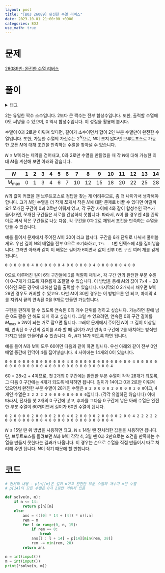 ```yaml
---
layout: post
title: "[BOJ 26089] 완전한 수열 리버스"
date: 2023-10-01 21:00:00 +0900
categories: BOJ
use_math: true
---
```


# 문제

[26089번: 완전한 수열 리버스](https://www.acmicpc.net/problem/26089)

# 풀이

<p>
<details>
<summary>태그</summary>
ad_hoc, constructive, bruteforcing, precomputation
</details>
</p>

2는 유일한 짝수 소수입니다. 2보다 큰 짝수는 전부 합성수입니다. 또한, 출력할 수열에 0도 써넣을 수 있으며, 0 역시 합성수입니다. 이 성질을 활용해 봅시다.

수열이 0과 2로만 이뤄져 있다면, 길이가 소수이면서 합이 2인 부분 수열만이 완전한 수열입니다. 또한, 가능한 수열의 가짓수는 2<sup><i>N</i></sup>으로, *N*이 크지 않다면 브루트포스로 가능한 모든 *M*에 대해 조건을 만족하는 수열을 찾아낼 수 있습니다.

*N ≤ M*이라는 제약을 걷어내고, 0과 2로만 수열을 만들었을 때 각 *N*에 대해 가능한 최대 *M*을 계산해 보면 아래와 같습니다.

| *N*                    | 1   | 2   | 3   | 4   | 5   | 6   | 7   | 8   | 9   | 10  | 11  | 12  | 13  | 14  |
| ---------------------- | --- | --- | --- | --- | --- | --- | --- | --- | --- | --- | --- | --- | --- | --- |
| <i>M</i><sub>max</sub> | 0   | 1   | 3   | 4   | 6   | 7   | 10  | 12  | 15  | 18  | 20  | 22  | 25  | 28  |

*N*의 값이 커졌을 땐 브루트포스로 정답을 찾는 게 어려우므로, 좀 더 나아가서 생각해야 합니다. 크기 *N*인 수열을 더 작게 쪼개서 작은 *N*에 대한 문제로 바꿀 수 있다면 어떨까요? 쪼개진 구간이 0과 2로만 이뤄져 있고, 각 구간 사이에 4와 같이 합성수인 짝수가 들어가면, 쪼개진 구간들은 서로를 간섭하지 못합니다. 따라서, *N*이 클 경우엔 4를 칸막이로 써서 작은 구간들로 나눈 다음, 각 구간을 0과 2로 채워서 조건을 만족하는 수열을 만들 수 있습니다.

예를 들어서 문제에서 주어진 *N*이 30이  라고 합시다. 구간을 6개 단위로 나눠서 풀어볼게요. 우선 길이 *N*의 배열을 전부 0으로 초기화하고, `7*i - 1`번 인덱스에 4를 집어넣습니다. 그러면 아래와 같이 이 배열은 길이가 6이면서 값이 전부 0인 구간 여러 개를 갖게 됩니다.
```
0 0 0 0 0 0 4 0 0 0 0 0 0 4 0 0 0 0 0 0 4 0 0 0 0 0 0 4 0 0
```
0으로 이루어진 길이 6의 구간들에 2를 적절히 채워서, 각 구간 안의 완전한 부분 수열이 0~7개가 되도록 자유롭게 조절할 수 있습니다. 이 방법을 통해 *M*의 값이 7×4 = 28 이하인 모든 경우에 대해선 답을 출력할 수 있습니다. 마지막의 0 2개까지 채우면 *M*이 29인 경우도 커버할 수 있고요. 다만 *M*이 30인 경우는 이 방법으론 안 되고, 마지막 4를 지워서 끝의 연속된 0을 9개로 만들면 가능합니다.

구현을 편하게 할 수 있도록 연속된 0의 개수 단위를 정하고 싶습니다. 가능하면 끝에 남은 0도 활용 안 해도 되게 하고 싶습니다. 그럴 수 있으려면, 연속된 0의 구간 길이를 <i>M</i><sub>max</sub> ≥ 2*N*이 되는 거로 잡으면 됩니다. 그래야 문제에서 주어진 *N*이 그 길이 이상일 때, 연속된 0 구간의 길이를 *A*라 할 때 길이가 *A*인 연속 0 구간에 2를 배치하는 방식만 가지고 답을 만들어낼 수 있습니다. 즉, *A*가 14가 되도록 하면 됩니다.

예를 들어 *N*과 *M*이 모두 60이면 다음과 같이 하면 됩니다. 우선 아래와 같이 전부 0인 배열 중간에 칸막이 4를 집어넣습니다. 4 사이에는 14개의 0이 있습니다.
```
0 0 0 0 0 0 0 0 0 0 0 0 0 0 4 0 0 0 0 0 0 0 0 0 0 0 0 0 0 4 0 0 0 0 0 0 0 0 0 0 0 0 0 0 4 0 0 0 0 0 0 0 0 0 0 0 0 0 0 4
```
60 = 28×2 + 4이므로, 첫 2개의 0 구간에는 완전한 부분 수열이 각각 28개가 되도록, 그 다음 0 구간에는 4개가 되도록 배치하면 됩니다. 길이가 14이고 0과 2로만 이뤄져 있으면서 완전한 부분 수열이 28개인 수열은 `0 2 0 0 0 0 2 0 0 0 0 2 0 0`이고, 4개인 수열은 `2 2 2 2 2 0 0 0 0 0 0 0 0 0`입니다. (각각 유일하진 않습니다) 이에 따라서, 전자를 첫 2개의 0 구간에 넣고, 후자를 그다음 0 구간에 넣은 아래 수열은 완전한 부분 수열이 60개이면서 길이가 60인 수열이 됩니다.
```
0 2 0 0 0 0 2 0 0 0 0 2 0 0 4 0 2 0 0 0 0 2 0 0 0 0 2 0 0 4 2 2 2 2 2 0 0 0 0 0 0 0 0 0 4 0 0 0 0 0 0 0 0 0 0 0 0 0 0 4
```

*N* ≤ 15일 땐 위 방법을 사용하면 되고, *N* ≥ 14일 땐 전처리한 값들을 사용하면 됩니다. 단, 브루트포스를 돌려보면 *N*과 *M*이 각각 4, 3일 땐 0과 2만으로는 조건을 만족하는 수열을 만들지 못한다는 결과가 나옵니다. 이 경우는 손으로 수열을 직접 만들어서 따로 처리해 주면 됩니다. *N*이 작기 때문에 할 만합니다.

# 코드
```py
# 전처리 내용 - p[n][m]은 길이 n이고 완전한 부분 수열의 개수가 m인 수열
# p[14]의 모든 수열은 0과 2로만 이뤄져 있음

def solve(n, m):
    if n <= 14:
        return p[n][m]
    else:
        ans = (([0] * 14 + [4]) * n)[:n]
        rem = m
        for l in range(0, n, 15):
            if rem == 0:
                break
            ans[l : l + 14] = p[14][min(rem, 28)]
            rem -= min(rem, 28)
        return ans

n = int(input())
m = int(input())
print(*solve(n, m))
```